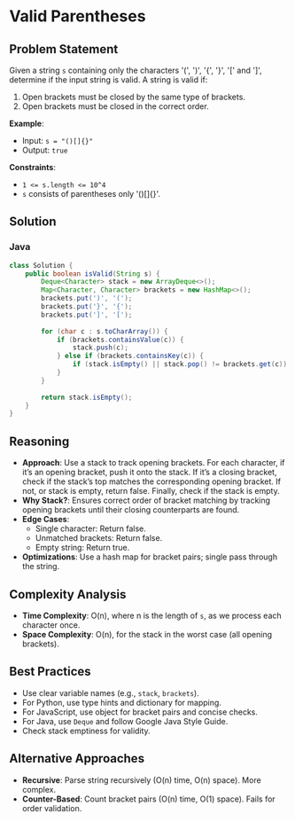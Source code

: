 # Valid Parentheses

## Problem Statement
Given a string `s` containing only the characters '(', ')', '{', '}', '[' and ']', determine if the input string is valid. A string is valid if:
1. Open brackets must be closed by the same type of brackets.
2. Open brackets must be closed in the correct order.

**Example**:
- Input: `s = "()[]{}"`
- Output: `true`

**Constraints**:
- `1 <= s.length <= 10^4`
- `s` consists of parentheses only '()[]{}'.

## Solution

### Java
```java
class Solution {
    public boolean isValid(String s) {
        Deque<Character> stack = new ArrayDeque<>();
        Map<Character, Character> brackets = new HashMap<>();
        brackets.put(')', '(');
        brackets.put('}', '{');
        brackets.put(']', '[');
        
        for (char c : s.toCharArray()) {
            if (brackets.containsValue(c)) {
                stack.push(c);
            } else if (brackets.containsKey(c)) {
                if (stack.isEmpty() || stack.pop() != brackets.get(c)) return false;
            }
        }
        
        return stack.isEmpty();
    }
}
```

## Reasoning
- **Approach**: Use a stack to track opening brackets. For each character, if it’s an opening bracket, push it onto the stack. If it’s a closing bracket, check if the stack’s top matches the corresponding opening bracket. If not, or stack is empty, return false. Finally, check if the stack is empty.
- **Why Stack?**: Ensures correct order of bracket matching by tracking opening brackets until their closing counterparts are found.
- **Edge Cases**:
  - Single character: Return false.
  - Unmatched brackets: Return false.
  - Empty string: Return true.
- **Optimizations**: Use a hash map for bracket pairs; single pass through the string.

## Complexity Analysis
- **Time Complexity**: O(n), where n is the length of `s`, as we process each character once.
- **Space Complexity**: O(n), for the stack in the worst case (all opening brackets).

## Best Practices
- Use clear variable names (e.g., `stack`, `brackets`).
- For Python, use type hints and dictionary for mapping.
- For JavaScript, use object for bracket pairs and concise checks.
- For Java, use `Deque` and follow Google Java Style Guide.
- Check stack emptiness for validity.

## Alternative Approaches
- **Recursive**: Parse string recursively (O(n) time, O(n) space). More complex.
- **Counter-Based**: Count bracket pairs (O(n) time, O(1) space). Fails for order validation.